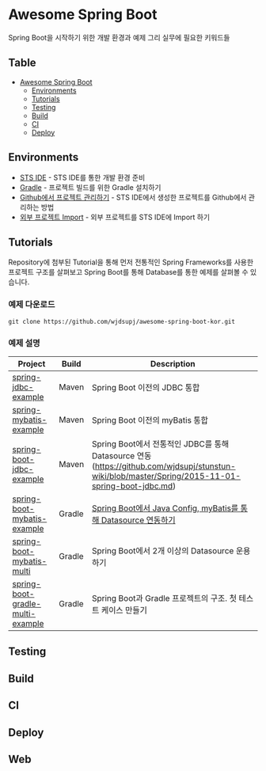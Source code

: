 # Awesome Spring Boot

Spring Boot을 시작하기 위한 개발 환경과 예제 그리 실무에 필요한 키워드들

## Table
- [Awesome Spring Boot](#awesome-spring-boot)
    - [Environments](#environments)
    - [Tutorials](#tutorials)
    - [Testing](#testing)
    - [Build](#build)
    - [CI](#ci)
    - [Deploy](#deploy)

## Environments

- [STS IDE](https://github.com/wjdsupj/stunstun-wiki/blob/master/Spring/2015-05-09-spring-boot-environment.md#sts-ide를-통한-개발환경-준비) - STS IDE를 통한 개발 환경 준비
- [Gradle](https://github.com/wjdsupj/stunstun-wiki/blob/master/Spring/2015-05-09-spring-boot-environment.md#gradle-설치하기) - 프로젝트 빌드를 위한 Gradle 설치하기
- [Github에서 프로젝트 관리하기](https://github.com/wjdsupj/stunstun-wiki/blob/master/Spring/2015-05-09-spring-boot-environment.md#github에서-프로젝트-version-관리하기) - STS IDE에서 생성한 프로젝트를 Github에서 관리하는 방법
- [외부 프로젝트 Import](https://github.com/wjdsupj/stunstun-wiki/blob/master/Spring/2015-05-09-spring-boot-environment.md#외부-프로젝트-import-하기) - 외부 프로젝트를 STS IDE에 Import 하기

## Tutorials

Repository에 첨부된 Tutorial을 통해 먼저 전통적인 Spring Frameworks를 사용한 프로젝트 구조를 살펴보고 Spring Boot를 통해 Database를 통한 예제를 살펴볼 수 있습니다.

### 예제 다운로드

````
git clone https://github.com/wjdsupj/awesome-spring-boot-kor.git
````

### 예제 설명

Project | Build | Description |
---|---|----
[spring-jdbc-example](https://github.com/wjdsupj/awesome-spring-boot-kor/tree/master/spring-jdbc-example) | Maven | Spring Boot 이전의 JDBC 통합
[spring-mybatis-example](https://github.com/wjdsupj/awesome-spring-boot-kor/tree/master/spring-mybatis-example) | Maven | Spring Boot 이전의 myBatis 통합
[spring-boot-jdbc-example](https://github.com/wjdsupj/awesome-spring-boot-kor/tree/master/spring-boot-jdbc-example) | Maven | Spring Boot에서 전통적인 JDBC를 통해 Datasource 연동(https://github.com/wjdsupj/stunstun-wiki/blob/master/Spring/2015-11-01-spring-boot-jdbc.md)
[spring-boot-mybatis-example](https://github.com/wjdsupj/awesome-spring-boot-kor/tree/master/spring-boot-mybatis-example)| Gradle | [Spring Boot에서 Java Config, myBatis를 통해 Datasource 연동하기](https://github.com/wjdsupj/stunstun-wiki/blob/master/Spring/2015-11-02-spring-boot-mybatis.md)
[spring-boot-mybatis-multi](https://github.com/wjdsupj/awesome-spring-boot-kor/tree/master/spring-boot-mybatis-multi) | Gradle | Spring Boot에서 2개 이상의 Datasource 운용하기
[spring-boot-gradle-multi-example](https://github.com/wjdsupj/awesome-spring-boot-kor/tree/master/spring-jdbc-example) | Gradle | Spring Boot과 Gradle 프로젝트의 구조. 첫 테스트 케이스 만들기  



## Testing


## Build


## CI


## Deploy


## Web
